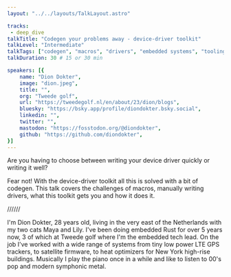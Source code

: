 ```yaml
---
layout: "../../layouts/TalkLayout.astro"

tracks: 
 - deep_dive
talkTitle: "Codegen your problems away - device-driver toolkit"
talkLevel: "Intermediate"
talkTags: ["codegen", "macros", "drivers", "embedded systems", "tooling"]
talkDuration: 30 # 15 or 30 min

speakers: [{
    name: "Dion Dokter",
    image: "dion.jpeg",
    title: "",
    org: "Tweede golf",
    url: "https://tweedegolf.nl/en/about/23/dion/blogs",
    bluesky: "https://bsky.app/profile/diondokter.bsky.social",
    linkedin: "",
    twitter: "",
    mastodon: "https://fosstodon.org/@diondokter",
    github: "https://github.com/diondokter",
}]
---
```


Are you having to choose between writing your device driver quickly or writing it well?

Fear not! With the device-driver toolkit all this is solved with a bit of codegen.
This talk covers the challenges of macros, manually writing drivers, what this toolkit gets you and how it does it.

////// <!-- sepatator between abstract and bio -->

I'm Dion Dokter, 28 years old, living in the very east of the Netherlands with my two cats Maya and Lily.
I've been doing embedded Rust for over 5 years now, 3 of which at Tweede golf where I'm the embedded tech lead.
On the job I've worked with a wide range of systems from tiny low power LTE GPS trackers, to satellite firmware, to heat optimizers for New York high-rise buildings.
Musically I play the piano once in a while and like to listen to 00's pop and modern symphonic metal.


